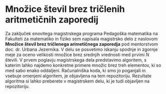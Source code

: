 # Množice števil brez tričlenih aritmetičnih zaporedij
Za zaključek enovitega magistrskega programa Pedagoška matematika na Fakulteti za matematiko in fiziko sem napisala magistrsko delo z naslovom **Množice števil brez tričlenega arimetičnega zaporedja** pod mentorstvom doc. dr. Urbana Jezernika. 
V delu se posvetimo iskanju spodnje in zgornje meje za oceno velikosti množice brez srednjih vrednosti med prvimi $N$ števili.
V prvem poglavju magistrskega dela predstavimo algoritem, s katerim lahko najdemo konkretne primere množic brez treh elementov, ki so med sabo enako oddaljeni. Računalniška koda, ki smo jo poganjali in vsebuje omenjeni algoritem, je objavljena na tem repozitoriju.
Rezultate algoritma si lahko preberete v magistrskem delu, ki je tudi objavljen na repozitoriju. 
